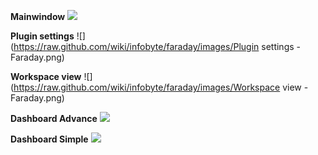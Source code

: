 **Mainwindow**
![](https://raw.github.com/wiki/infobyte/faraday/images/Faraday-Mainwindow.png)

**Plugin settings**
![](https://raw.github.com/wiki/infobyte/faraday/images/Plugin settings - Faraday.png)

**Workspace view**
![](https://raw.github.com/wiki/infobyte/faraday/images/Workspace view - Faraday.png)

**Dashboard Advance**
![](https://raw.github.com/wiki/infobyte/faraday/images/Faraday-Dashboard-Advance.png)

**Dashboard Simple**
![](https://raw.github.com/wiki/infobyte/faraday/images/Faraday-Dashboard-Simple.png)
